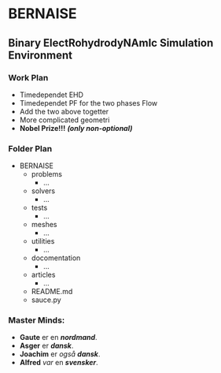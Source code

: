 # BERNAISE
## Binary ElectRohydrodyNAmIc Simulation Environment

### Work Plan 

* Timedependet EHD 
* Timedependet PF for the two phases Flow  
* Add the two above togetter
* More complicated geometri
* **Nobel Prize!!!** ***(only non-optional)***

### Folder Plan
         
* BERNAISE 
  * problems
    * ...
  * solvers
    * ...
  * tests
    * ...
  * meshes
    * ...
  * utilities 
    * ...
  * docomentation
    * ...
  * articles
    * ...
  * README.md
  * sauce.py

### Master Minds: 
* **Gaute** er en ***nordmand***.
* **Asger** er ***dansk***.
* **Joachim** er *også* ***dansk***.
* **Alfred** *var* en ***svensker***.
